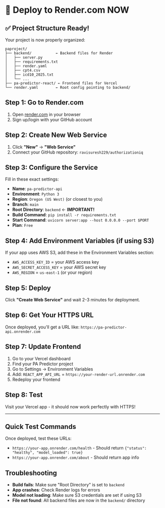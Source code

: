 # 🚀 Deploy to Render.com NOW

## ✅ Project Structure Ready!
Your project is now properly organized:
```
paproject/
├── backend/           ← Backend files for Render
│   ├── server.py
│   ├── requirements.txt
│   ├── render.yaml
│   ├── cpt4.csv
│   ├── icd10_2025.txt
│   └── ...
├── pa-predictor-react/ ← Frontend files for Vercel
└── render.yaml        ← Root config pointing to backend/
```

## Step 1: Go to Render.com
1. Open [render.com](https://render.com) in your browser
2. Sign up/login with your GitHub account

## Step 2: Create New Web Service
1. Click **"New"** → **"Web Service"**
2. Connect your GitHub repository: `ravisuresh229/authorizationiq`

## Step 3: Configure the Service
Fill in these exact settings:

- **Name**: `pa-predictor-api`
- **Environment**: `Python 3`
- **Region**: `Oregon (US West)` (or closest to you)
- **Branch**: `main`
- **Root Directory**: `backend` ← **IMPORTANT!**
- **Build Command**: `pip install -r requirements.txt`
- **Start Command**: `uvicorn server:app --host 0.0.0.0 --port $PORT`
- **Plan**: `Free`

## Step 4: Add Environment Variables (if using S3)
If your app uses AWS S3, add these in the Environment Variables section:
- `AWS_ACCESS_KEY_ID` = your AWS access key
- `AWS_SECRET_ACCESS_KEY` = your AWS secret key  
- `AWS_REGION` = `us-east-1` (or your region)

## Step 5: Deploy
Click **"Create Web Service"** and wait 2-3 minutes for deployment.

## Step 6: Get Your HTTPS URL
Once deployed, you'll get a URL like:
`https://pa-predictor-api.onrender.com`

## Step 7: Update Frontend
1. Go to your Vercel dashboard
2. Find your PA Predictor project
3. Go to Settings → Environment Variables
4. Add: `REACT_APP_API_URL` = `https://your-render-url.onrender.com`
5. Redeploy your frontend

## Step 8: Test
Visit your Vercel app - it should now work perfectly with HTTPS!

---

## Quick Test Commands
Once deployed, test these URLs:
- `https://your-app.onrender.com/health` - Should return `{"status": "healthy", "model_loaded": true}`
- `https://your-app.onrender.com/about` - Should return app info

## Troubleshooting
- **Build fails**: Make sure "Root Directory" is set to `backend`
- **App crashes**: Check Render logs for errors
- **Model not loading**: Make sure S3 credentials are set if using S3
- **File not found**: All backend files are now in the `backend/` directory 